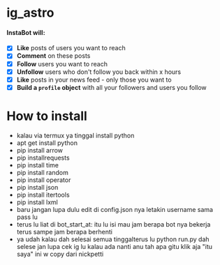 # ig_astro
#### InstaBot will:

- [x] **Like** posts of users you want to reach
- [x] **Comment** on these posts
- [x] **Follow** users you want to reach
- [x] **Unfollow** users who don't follow you back within x hours
- [x] **Like** posts in your news feed - only those you want to
- [x] **Build a `profile` object** with all your followers and users you follow
# How to install
- kalau via termux ya tinggal install python
- apt get install python
- pip install arrow
- pip installrequests
- pip install time
- pip install random
- pip install operator
- pip install json
- pip install itertools
- pip install lxml
- baru jangan lupa dulu edit di config.json nya letakin username sama pass lu
- terus lu liat di bot_start_at: itu lu isi mau jam berapa bot nya bekerja terus sampe jam berapa berhenti
- ya udah kalau dah selesai semua tinggalterus lu python run.py dah selese jan lupa cek ig lu kalau ada nanti anu tah apa gitu klik aja "itu saya"
ini w copy dari nickpetti
